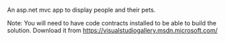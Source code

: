 An asp.net mvc app to display people and their pets.

Note: You will need to have code contracts installed to be able to build the solution. 
Download it from https://visualstudiogallery.msdn.microsoft.com/